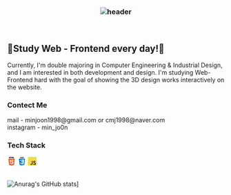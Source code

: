 <h3 align="center">

![header](https://capsule-render.vercel.app/api?type=waving&color=gradient&height=160&section=header&text=Hi!%20I'm%20[minjo0n61]!&fontAlign=50&fontAlignY=70&fontSize=90&fontColor=000000)
</h3>
<br>

## 🦦Study Web - Frontend every day!🦦

Currently, I'm double majoring in Computer Engineering & Industrial Design, and I am interested in both development and design. I'm studying Web-Frontend hard with the goal of showing the 3D design works interactively on the website.
<br/>

<h3 align="left">Contect Me</h3>
<p align="left">
mail - minjoon1998@gmail.com or cmj1998@naver.com <br/>
instagram - min_jo0n
</p>
<h3 align="left">Tech Stack</h3>
<code><img height="20" src="https://raw.githubusercontent.com/github/explore/80688e429a7d4ef2fca1e82350fe8e3517d3494d/topics/html/html.png"></code>
<code><img height="20" src="https://raw.githubusercontent.com/github/explore/80688e429a7d4ef2fca1e82350fe8e3517d3494d/topics/css/css.png"></code>
<code><img height="20" src="https://raw.githubusercontent.com/github/explore/80688e429a7d4ef2fca1e82350fe8e3517d3494d/topics/javascript/javascript.png"></code>
<br/><br/>



![Anurag's GitHub stats](https://github-readme-stats.vercel.app/api?username=minjo0n61&&show_icons=true&theme=radical)]






<!--
------------------------------------------
gif도전
<lottie-player
  autoplay
  controls
  loop
  mode="normal"
  src="https://assets3.lottiefiles.com/packages/lf20_UJNc2t.json"
  style="width: 320px"
>
</lottie-player>
<lottie-player autoplay controls loop mode="normal" style="width: 320px">
</lottie-player>
-->
<!--
**minjo0n61/minjo0n61** is a ✨ _special_ ✨ repository because its `README.md` (this file) appears on your GitHub profile.

Here are some ideas to get you started:

- 🔭 I’m currently working on ...
- 🌱 I’m currently learning ...
- 👯 I’m looking to collaborate on ...
- 🤔 I’m looking for help with ...
- 💬 Ask me about ...
- 📫 How to reach me: ...
- 😄 Pronouns: ...
- ⚡ Fun fact: ...
-->
